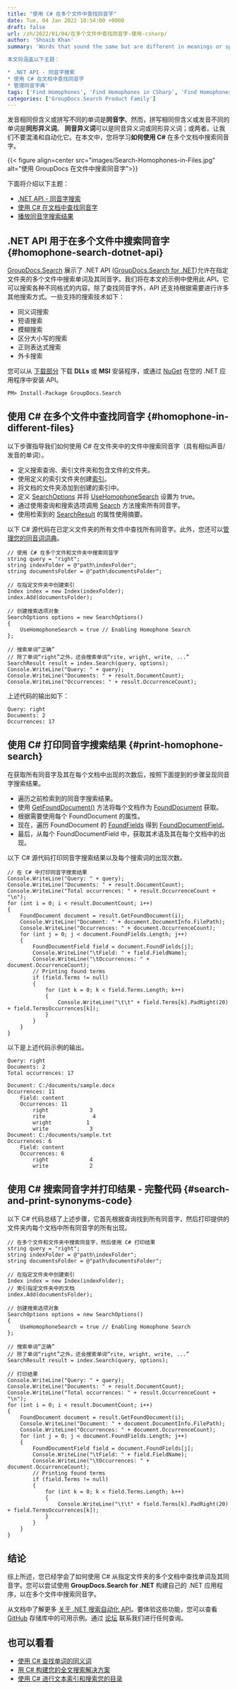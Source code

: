 ```yaml
---
title: "使用 C# 在多个文件中查找同音字"
date: Tue, 04 Jan 2022 10:54:00 +0000
draft: false
url: /zh/2022/01/04/在多个文件中查找同音字-使用-csharp/
author: 'Shoaib Khan'
summary: 'Words that sound the same but are different in meanings or spellings are **Homophones**. Whereas, the words that spell the same, but differ in meaning or pronunciation are **Homographs**. **Homonyms** can either be homophone or homograph; or both. Let us not confuse and automate it. In this article, you will learn **how to search homophones within multiple documents using C#**.

本文将涵盖以下主题：

* .NET API - 同音字搜索
* 使用 C# 在文档中查找同音字
* 管理同音字典'
tags: ['Find Homophones', 'Find Homophones in CSharp', 'Find Homophones in Files', 'Homophones']
categories: ['GroupDocs.Search Product Family']
---
```


发音相同但含义或拼写不同的单词是**同音字**。然而，拼写相同但含义或发音不同的单词是**同形异义词**。 **同音异义词**可以是同音异义词或同形异义词；或两者。让我们不要混淆和自动化它。在本文中，您将学习**如何使用 C#** 在多个文档中搜索同音字。

{{< figure align=center src="images/Search-Homophones-in-Files.jpg" alt="使用 GroupDocs 在文件中搜索同音字">}}


下面将介绍以下主题：

* [.NET API - 同音字搜索](#homophone-search-dotnet-api)
* [使用 C# 在文档中查找同音字](#homophone-in-different-files)
* [播放同音字搜索结果](#print-homophone-search)

## .NET API 用于在多个文件中搜索同音字 {#homophone-search-dotnet-api}

[GroupDocs.Search](https://products.groupdocs.com/search/) 展示了 .NET API ([GroupDocs.Search for .NET](https://products.groupdocs.com/search/net/))允许在指定文件夹的多个文件中搜索单词及其同音字。我们将在本文的示例中使用此 API。它可以搜索各种不同格式的内容。除了查找同音字外，API 还支持根据需要进行许多其他搜索方式。一些支持的搜索技术如下：

* 同义词搜索
* 短语搜索
* 模糊搜索
* 区分大小写的搜索
* 正则表达式搜索
* 外卡搜索

您可以从 [下载部分](https://downloads.groupdocs.com/search) 下载 **DLLs** 或 **MSI** 安装程序，或通过 [NuGet](https://www.nuget.org/packages/groupdocs.search) 在您的 .NET 应用程序中安装 API。

```
PM> Install-Package GroupDocs.Search
```

## 使用 C# 在多个文件中查找同音字 {#homophone-in-different-files}

以下步骤指导我们如何使用 C# 在文件夹中的文件中搜索同音字（具有相似声音/发音的单词）。

* 定义搜索查询、索引文件夹和包含文件的文件夹。
* 使用定义的索引文件夹创建[索引](https://apireference.groupdocs.com/search/net/groupdocs.search/index)。
* 将文档的文件夹添加到创建的索引中。
* 定义 [SearchOptions](https://apireference.groupdocs.com/search/net/groupdocs.search.options/searchoptions) 并将 [UseHomophoneSearch](https://apireference.groupdocs.com/search/net/groupdocs.search.options/searchoptions/properties/usehomophonesearch) 设置为 true。
* 通过使用查询和搜索选项调用 [Search](https://apireference.groupdocs.com/search/net/groupdocs.search/index/methods/search/index) 方法搜索所有同音字。
* 使用检索到的 [SearchResult](https://apireference.groupdocs.com/search/net/groupdocs.search.results/searchresult) 的属性使用摘要。

以下 C# 源代码在已定义文件夹的所有文件中查找所有同音字。此外，您还可以[管理您的同音词词典](https://docs.groupdocs.com/search/net/homophone-dictionary/)。

```
// 使用 C# 在多个文件和文件夹中搜索同音字
string query = "right";
string indexFolder = @"path\indexFolder";
string documentsFolder = @"path\documentsFolder";

// 在指定文件夹中创建索引
Index index = new Index(indexFolder);
index.Add(documentsFolder);

// 创建搜索选项对象
SearchOptions options = new SearchOptions()
{
    UseHomophoneSearch = true // Enabling Homophone Search
}; 

// 搜索单词“正确”
// 除了单词“right”之外，还会搜索单词“rite, wright, write, ...”
SearchResult result = index.Search(query, options);
Console.WriteLine("Query: " + query);
Console.WriteLine("Documents: " + result.DocumentCount);
Console.WriteLine("Occurrences: " + result.OccurrenceCount);
```

上述代码的输出如下：

```
Query: right
Documents: 2
Occurrences: 17
```

## 使用 C# 打印同音字搜索结果 {#print-homophone-search}

在获取所有同音字及其在每个文档中出现的次数后，按照下面提到的步骤呈现同音字搜索结果。

* 遍历之前检索到的同音字搜索结果。
* 使用 [GetFoundDocument()](https://apireference.groupdocs.com/search/net/groupdocs.search.results/searchresult/methods/getfounddocument) 方法将每个文档作为 [FoundDocument](https://apireference.groupdocs.com/search/net/groupdocs.search.results/founddocument) 获取。
* 根据需要使用每个 FoundDocument 的属性。
* 现在，遍历 FoundDocument 的 [FoundFields](https://apireference.groupdocs.com/search/net/groupdocs.search.results/founddocument/properties/foundfields) 得到 [FoundDocumentField](https://apireference.groupdocs.com/search/net/groupdocs.search.results/founddocumentfield)。
* 最后，从每个 FoundDocumentField 中，获取其术语及其在每个文档中的出现。

以下 C# 源代码打印同音字搜索结果以及每个搜索词的出现次数。

```
// 在 C# 中打印同音字搜索结果
Console.WriteLine("Query: " + query);
Console.WriteLine("Documents: " + result.DocumentCount);
Console.WriteLine("Total occurrences: " + result.OccurrenceCount + "\n");
for (int i = 0; i < result.DocumentCount; i++)
{
    FoundDocument document = result.GetFoundDocument(i);
    Console.WriteLine("Document: " + document.DocumentInfo.FilePath);
    Console.WriteLine("Occurrences: " + document.OccurrenceCount);
    for (int j = 0; j < document.FoundFields.Length; j++)
    {
        FoundDocumentField field = document.FoundFields[j];
        Console.WriteLine("\tField: " + field.FieldName);
        Console.WriteLine("\tOccurrences: " + document.OccurrenceCount);
        // Printing found terms
        if (field.Terms != null)
        {
            for (int k = 0; k < field.Terms.Length; k++)
            {
                Console.WriteLine("\t\t" + field.Terms[k].PadRight(20) + field.TermsOccurrences[k]);
            }
        }
    }
}
```

以下是上述代码示例的输出。

```
Query: right
Documents: 2
Total occurrences: 17

Document: C:/documents/sample.docx
Occurrences: 11
    Field: content
    Occurrences: 11
        right             3
        rite               4
        wright           1
        write             3
Document: C:/documents/sample.txt
Occurrences: 6
    Field: content
    Occurrences: 6
        right             4
        write             2
```

## 使用 C# 搜索同音字并打印结果 - 完整代码 {#search-and-print-synonyms-code}

以下 C# 代码总结了上述步骤，它首先根据查询找到所有同音字，然后打印提供的文件夹内每个文档中所有同音字的所有出现。

```
// 在多个文件和文件夹中搜索同音字，然后使用 C# 打印结果
string query = "right";
string indexFolder = @"path\indexFolder";
string documentsFolder = @"path\documentsFolder";

// 在指定文件夹中创建索引
Index index = new Index(indexFolder);
// 索引指定文件夹中的文档
index.Add(documentsFolder);

// 创建搜索选项对象
SearchOptions options = new SearchOptions()
{
    UseHomophoneSearch = true // Enabling Homophone Search
}; 

// 搜索单词“正确”
// 除了单词“right”之外，还会搜索单词“rite, wright, write, ...”
SearchResult result = index.Search(query, options);

// 打印结果
Console.WriteLine("Query: " + query);
Console.WriteLine("Documents: " + result.DocumentCount);
Console.WriteLine("Total occurrences: " + result.OccurrenceCount + "\n");
for (int i = 0; i < result.DocumentCount; i++)
{
    FoundDocument document = result.GetFoundDocument(i);
    Console.WriteLine("Document: " + document.DocumentInfo.FilePath);
    Console.WriteLine("Occurrences: " + document.OccurrenceCount);
    for (int j = 0; j < document.FoundFields.Length; j++)
    {
        FoundDocumentField field = document.FoundFields[j];
        Console.WriteLine("\tField: " + field.FieldName);
        Console.WriteLine("\tOccurrences: " + document.OccurrenceCount);
        // Printing found terms
        if (field.Terms != null)
        {
            for (int k = 0; k < field.Terms.Length; k++)
            {
                Console.WriteLine("\t\t" + field.Terms[k].PadRight(20) + field.TermsOccurrences[k]);
            }
        }
    }
}
```

## 结论

综上所述，您已经学会了如何使用 C# 从指定文件夹的多个文档中查找单词及其同音字。您可以尝试使用 **GroupDocs.Search for .NET** 构建自己的 .NET 应用程序，以在多个文件中搜索同音字。

从文档中了解更多 [关于 .NET 搜索自动化 API](https://docs.groupdocs.com/search/net/)。要体验这些功能，您可以查看 [GitHub](https://github.com/groupdocs-search) 存储库中的可用示例。通过 [论坛](https://forum.groupdocs.com/) 联系我们进行任何查询。

## 也可以看看

* [使用 C# 查找单词的同义词](https://blog.groupdocs.com/2021/09/14/find-synonyms-of-words-using-csharp)
* [用 C# 构建您的全文搜索解决方案](https://blog.groupdocs.com/2021/06/03/build-your-full-text-search-solution-in-csharp/)
* [使用 C# 进行文本索引和搜索您的目录](https://blog.groupdocs.com/2020/05/29/search-text-by-indexing-in-csharp-net/)